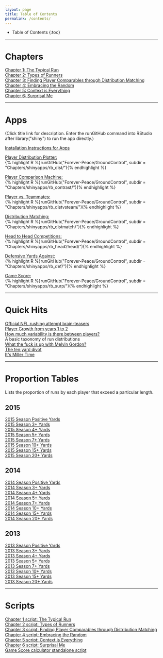 ```yaml
---
layout: page
title: Table of Contents
permalink: /contents/
---
```

<style>
// Using numbers instead of bullets for listing
#markdown-toc ul {
    list-style: decimal;
}

#markdown-toc {
    border: 1px solid #aaa;
    padding: 1.5em;
    list-style: decimal;
    display: inline-block;
}
</style>

* Table of Contents
{:toc}
  
---
  
# Chapters  
[Chapter 1: The Typical Run](/Ground_Control/chapters/2016-06-26-ch1/)  
[Chapter 2: Types of Runners](/GroundControl/chapters/ch2/)    
[Chapter 3: Finding Player Comparables through Distribution Matching](/GroundControl/chapters/ch3/)    
[Chapter 4: Embracing the Random](/GroundControl/chapters/ch4/)  
[Chapter 5: Context is Everything](/GroundControl/chapters/ch5/)  
[Chapter 6: Surprisal Me](/GroundControl/chapters/ch6/)  
  
---

# Apps  
(Click title link for description. Enter the runGitHub command into RStudio after library("shiny") to run the app directly.)  
  
[Installation Instructions for Apps](/Ground_Control/apps/install_apps/)  
  
[Player Distribution Plotter:](/Ground_Control/apps/rbdist/)  
{% highlight R %}runGitHub("Forever-Peace/GroundControl", subdir = "Chapters/shinyapps/rb_dist/"){% endhighlight %}<br/>  
  
[Player Comparison Machine:](/Ground_Control/apps/rb_contrast/)  
{% highlight R %}runGitHub("Forever-Peace/GroundControl", subdir = "Chapters/shinyapps/rb_contrast/"){% endhighlight %}<br/>    
  
[Player vs. Teammates:](/Ground_Control/apps/rb_vsteam/)  
{% highlight R %}runGitHub("Forever-Peace/GroundControl", subdir = "Chapters/shinyapps/rb_distvsteam/"){% endhighlight %}<br/>    
  
[Distribution Matching:](/Ground_Control/apps/rb_distmatch/)  
{% highlight R %}runGitHub("Forever-Peace/GroundControl", subdir = "Chapters/shinyapps/rb_distmatch/"){% endhighlight %}<br/>    
  
[Head to Head Competitions:](/Ground_Control/apps/rb_head2head/)  
{% highlight R %}runGitHub("Forever-Peace/GroundControl", subdir = "Chapters/shinyapps/rb_head2head/"){% endhighlight %}<br/>    
  
[Defensive Yards Against:](/Ground_Control/apps/rb_def/)  
{% highlight R %}runGitHub("Forever-Peace/GroundControl", subdir = "Chapters/shinyapps/rb_def/"){% endhighlight %}<br/>    

[Game Score:](/Ground_Control/apps/rb_surp/)  
{% highlight R %}runGitHub("Forever-Peace/GroundControl", subdir = "Chapters/shinyapps/rb_surp/"){% endhighlight %}<br/>    


---

# Quick Hits
[Official NFL rushing attempt brain-teasers](/GroundControl/quickhits/teasers/)    
[Player Growth from years 1 to 2](/GroundControl/quickhits/sophgrowth/)  
[How much variability is there between players?](/GroundControl/quickhits/playervar/)  
A basic taxonomy of run distributions  
[What the fuck is up with Melvin Gordon?](/GroundControl/quickhits/melvin15/)  
[The ten yard divot](/GroundControl/quickhits/divot/)  
[It's Miller Time](/GroundControl/quickhits/millertime/)

---

# Proportion Tables  
Lists the proportion of runs by each player that exceed a particular length.  

## 2015
[2015 Season Positive Yards](/GroundControl/proptables/2015_0yd/)  
[2015 Season 3+ Yards](/GroundControl/proptables/2015_3yd/)  
[2015 Season 4+ Yards](/GroundControl/proptables/2015_4yd/)  
[2015 Season 5+ Yards](/GroundControl/proptables/2015_5yd/)  
[2015 Season 7+ Yards](/GroundControl/proptables/2015_7yd/)  
[2015 Season 10+ Yards](/GroundControl/proptables/2015_10yd/)  
[2015 Season 15+ Yards](/GroundControl/proptables/2015_15yd/)  
[2015 Season 20+ Yards](/GroundControl/proptables/2015_20yd/)  
  
## 2014 
[2014 Season Positive Yards](/GroundControl/proptables/2014_0yd/)  
[2014 Season 3+ Yards](/GroundControl/proptables/2014_3yd/)  
[2014 Season 4+ Yards](/GroundControl/proptables/2014_4yd/)  
[2014 Season 5+ Yards](/GroundControl/proptables/2014_5yd/)  
[2014 Season 7+ Yards](/GroundControl/proptables/2014_7yd/)  
[2014 Season 10+ Yards](/GroundControl/proptables/2014_10yd/)  
[2014 Season 15+ Yards](/GroundControl/proptables/2014_15yd/)  
[2014 Season 20+ Yards](/GroundControl/proptables/2014_20yd/)  
  
## 2013 
[2013 Season Positive Yards](/GroundControl/proptables/2013_0yd/)  
[2013 Season 3+ Yards](/GroundControl/proptables/2013_3yd/)  
[2013 Season 4+ Yards](/GroundControl/proptables/2013_4yd/)  
[2013 Season 5+ Yards](/GroundControl/proptables/2013_5yd/)  
[2013 Season 7+ Yards](/GroundControl/proptables/2013_7yd/)  
[2013 Season 10+ Yards](/GroundControl/proptables/2013_10yd/)  
[2013 Season 15+ Yards](/GroundControl/proptables/2013_15yd/)  
[2013 Season 20+ Yards](/GroundControl/proptables/2013_20yd/)  

---  

# Scripts
[Chapter 1 script: The Typical Run](https://github.com/Forever-Peace/GroundControl/tree/master/Chapters/ch1%20num_to_dist/num_to_dist.R)  
[Chapter 2 script: Types of Runners](https://github.com/Forever-Peace/GroundControl/blob/master/Chapters/ch2%20player_dist/player_dist.R)  
[Chapter 3 script: Finding Player Comparables through Distribution Matching](https://github.com/Forever-Peace/GroundControl/blob/master/Chapters/ch3%20dist_match/dist_match.R)  
[Chapter 4 script: Embracing the Random](https://github.com/Forever-Peace/GroundControl/blob/master/Chapters/ch4%20resampling/resampling.R)  
[Chapter 5 script: Context is Everything](https://github.com/Forever-Peace/GroundControl/blob/master/Chapters/ch5-context/context.R)  
[Chapter 6 script: Surprisal Me](https://github.com/Forever-Peace/GroundControl/blob/master/Chapters/ch6-surprisal/gamescore.R)  
[Game Score calculator standalone script](https://github.com/Forever-Peace/GroundControl/blob/master/Chapters/ch6-surprisal/gamescore_calc_only.R)  

